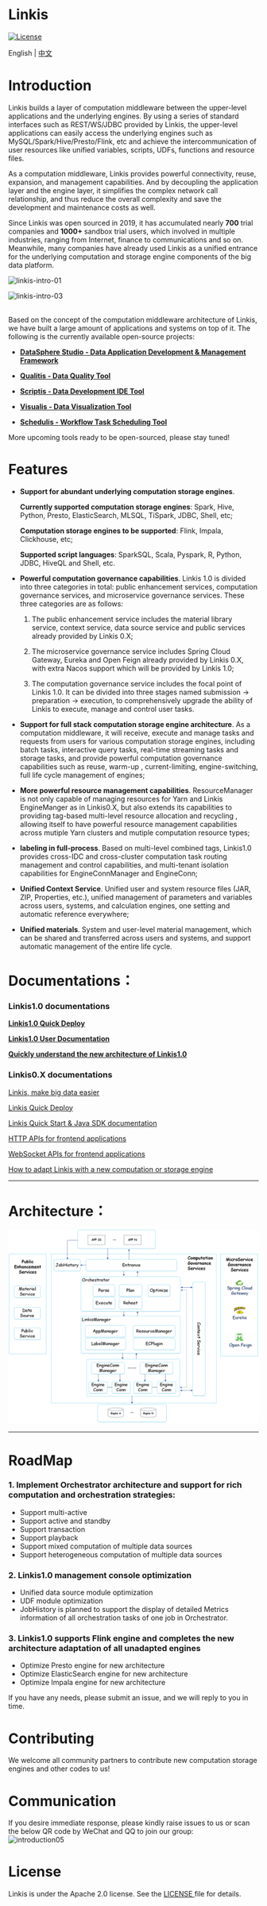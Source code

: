 Linkis
============

[![License](https://img.shields.io/badge/license-Apache%202-4EB1BA.svg)](https://www.apache.org/licenses/LICENSE-2.0.html)

English | [中文](README-ZH.md)

# Introduction

 Linkis builds a layer of computation middleware between the upper-level applications and the underlying engines. By using a series of standard interfaces such as REST/WS/JDBC provided by Linkis, the upper-level applications can easily access the underlying engines such as MySQL/Spark/Hive/Presto/Flink, etc and achieve the intercommunication of user resources like unified variables, scripts, UDFs, functions and resource files.

As a computation middleware, Linkis provides powerful connectivity, reuse, expansion, and management capabilities. And by decoupling the application layer and the engine layer, it simplifies the complex network call relationship, and thus reduce the overall complexity and save the development and maintenance  costs as well.

Since Linkis was open sourced in 2019, it has accumulated nearly **700** trial companies and **1000+** sandbox trial users, which involved in multiple industries, ranging from Internet, finance to communications and so on. Meanwhile, many companies have already used Linkis as a unified entrance for the underlying computation and storage engine components of the big data platform.


![linkis-intro-01](https://user-images.githubusercontent.com/11496700/84615498-c3030200-aefb-11ea-9b16-7e4058bf6026.png)

![linkis-intro-03](https://user-images.githubusercontent.com/11496700/84615483-bb435d80-aefb-11ea-81b5-67f62b156628.png)
<br>
<br>

 Based on the concept of the computation middleware architecture of Linkis, we have built a large amount of applications and systems on top of it. The following is the currently available open-source projects: 

 - [**DataSphere Studio - Data Application Development & Management Framework**](https://github.com/WeBankFinTech/DataSphereStudio)

 - [**Qualitis - Data Quality Tool**](https://github.com/WeBankFinTech/Qualitis)

 - [**Scriptis - Data Development IDE Tool**](https://github.com/WeBankFinTech/Scriptis)

 - [**Visualis - Data Visualization Tool**](https://github.com/WeBankFinTech/Visualis)

 - [**Schedulis - Workflow Task Scheduling Tool**](https://github.com/WeBankFinTech/Schedulis)

More upcoming tools  ready to be open-sourced, please stay tuned!

# Features

- **Support for abundant underlying computation storage engines**.

    **Currently supported computation storage engines**: Spark, Hive, Python, Presto, ElasticSearch, MLSQL, TiSpark, JDBC, Shell, etc;
    
    **Computation storage engines to be supported**: Flink, Impala, Clickhouse, etc;
    
    **Supported script languages**: SparkSQL, Scala, Pyspark, R, Python, JDBC, HiveQL and Shell, etc.
  
- **Powerful computation governance capabilities**. Linkis 1.0 is divided into three categories in total: public enhancement services, computation governance services, and microservice governance services. These three categories are as follows:
                                                    
    1. The public enhancement service includes the material library service, context service, data source service and public services already provided by Linkis 0.X;
                                                    
    2. The microservice governance service includes Spring Cloud Gateway, Eureka and Open Feign already provided by Linkis 0.X, with extra Nacos support which will be provided by Linkis 1.0;
                                                    
    3. The computation governance service includes the focal point of Linkis 1.0. It can be divided into three stages named submission -> preparation -> execution, to comprehensively upgrade the ability of Linkis to execute, manage and control user tasks.


- **Support for full stack computation storage engine architecture**. As a computation middleware, it will receive, execute and manage tasks and requests from users for various computation storage engines, including batch tasks, interactive query tasks, real-time streaming tasks and storage tasks, and provide powerful computation governance capabilities such as reuse, warm-up , current-limiting, engine-switching, full life cycle management of engines;

- **More powerful resource management capabilities**.  ResourceManager is not only capable of managing resources for Yarn and Linkis EngineManger as in Linkis0.X, but also extends its capabilities to providing tag-based multi-level resource allocation and recycling , allowing itself to have powerful resource management capabilities across mutiple Yarn clusters and mutiple computation resource types;

- **labeling in full-process**. Based on multi-level combined tags, Linkis1.0 provides cross-IDC and cross-cluster computation task routing management and control capabilities, and multi-tenant isolation capabilities for EngineConnManager and EngineConn;

- **Unified Context Service**. Unified user and system resource files (JAR, ZIP, Properties, etc.), unified management of parameters and variables across users, systems, and calculation engines, one setting and automatic reference everywhere;

- **Unified materials**. System and user-level material management, which can be shared and transferred across users and systems, and support automatic management of the entire life cycle.


# Documentations：

### Linkis1.0 documentations

[**Linkis1.0 Quick Deploy**](https://github.com/WeBankFinTech/Linkis/wiki/%E5%A6%82%E4%BD%95%E5%BF%AB%E9%80%9F%E5%AE%89%E8%A3%85%E4%BD%BF%E7%94%A8Linkis-1.0-RC1)

[**Linkis1.0 User Documentation**](https://github.com/WeBankFinTech/Linkis/wiki/Linkis1.0%E7%94%A8%E6%88%B7%E4%BD%BF%E7%94%A8%E6%96%87%E6%A1%A3)

[**Quickly understand the new architecture of Linkis1.0**](https://github.com/WeBankFinTech/Linkis/wiki/Linkis1.0%E4%B8%8ELinkis0.X%E7%9A%84%E5%8C%BA%E5%88%AB%E7%AE%80%E8%BF%B0)

### Linkis0.X documentations

[Linkis, make big data easier](docs/en_US/ch3/Linkis_Introduction.md)

[Linkis Quick Deploy](docs/en_US/ch1/deploy.md)

[Linkis Quick Start & Java SDK documentation](docs/en_US/ch3/Linkis_Java_SDK_doc.md)

[HTTP APIs for frontend applications](docs/en_US/ch3/Linkis_HTTP_API_Doc.md)

[WebSocket APIs for frontend applications](docs/en_US/ch3/Linkis_WebSocket_API_Doc.md)

[How to adapt Linkis with a new computation or storage engine](docs/en_US/ch3/How_to_adapt_Linkis_with_a_new_computation_or_storage_engine.md)

----

# Architecture：

![architecture](images/en_US/Linkis1.0/architecture/Linkis1.0-architecture.png)

----

# RoadMap

### 1. Implement Orchestrator architecture and support for rich computation and orchestration strategies:

- Support multi-active
- Support active and standby
- Support transaction
- Support playback
- Support mixed computation of multiple data sources
- Support heterogeneous computation of multiple data sources

### 2. Linkis1.0 management console optimization

- Unified data source module optimization
- UDF module optimization
- JobHistory is planned to support the display of detailed Metrics information of all orchestration tasks of one job in Orchestrator.

### 3. Linkis1.0 supports Flink engine and completes the new architecture adaptation of all unadapted engines

- Optimize Presto engine for new architecture
- Optimize ElasticSearch engine for new architecture
- Optimize Impala engine for new architecture

 If you have any needs, please submit an issue, and we will reply to you in time.

# Contributing

 We welcome all community partners to contribute new computation storage engines and other codes to us!

# Communication

 If you desire immediate response, please kindly raise issues to us or scan the below QR code by WeChat and QQ to join our group:
<br>
![introduction05](https://user-images.githubusercontent.com/11496700/84615565-f2197380-aefb-11ea-8288-c2d7b0410933.png)

# License

 Linkis is under the Apache 2.0 license. See the [LICENSE ](http://www.apache.org/licenses/LICENSE-2.0)file for details.